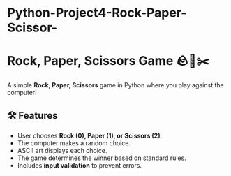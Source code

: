# Python-Project4-Rock-Paper-Scissor-
# Rock, Paper, Scissors Game 🪨📄✂️

A simple **Rock, Paper, Scissors** game in Python where you play against the computer!

## 🛠 Features
- User chooses **Rock (0), Paper (1), or Scissors (2)**.
- The computer makes a random choice.
- ASCII art displays each choice.
- The game determines the winner based on standard rules.
- Includes **input validation** to prevent errors.

